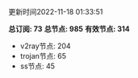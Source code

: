更新时间2022-11-18 01:33:51

**总订阅: 73**
**总节点: 985**
**有效节点: 314**
- v2ray节点: 204
- trojan节点: 65
- ss节点: 45
